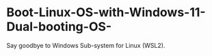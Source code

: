 # Boot-Linux-OS-with-Windows-11-Dual-booting-OS-
Say goodbye to Windows Sub-system for Linux (WSL2).

